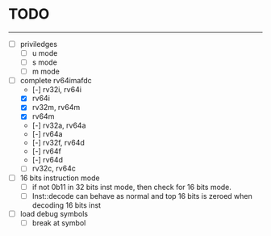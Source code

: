 # TODO

---

- [ ] priviledges
  - [ ] u mode
  - [ ] s mode
  - [ ] m mode
- [ ] complete rv64imafdc
  - [-] rv32i, rv64i
  - [x] rv64i
  - [x] rv32m, rv64m
  - [x] rv64m
  - [-] rv32a, rv64a
  - [-] rv64a
  - [-] rv32f, rv64d
  - [-] rv64f
  - [-] rv64d
  - [ ] rv32c, rv64c
- [ ] 16 bits instruction mode
  - [ ] if not 0b11 in 32 bits inst mode, then check for 16 bits mode.
  - [ ] Inst::decode can behave as normal and top 16 bits is zeroed when decoding 16 bits inst
- [ ] load debug symbols
  - [ ] break at symbol
